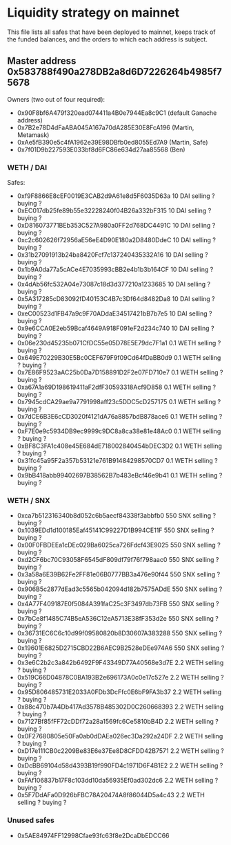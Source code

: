 # Liquidity strategy on mainnet

This file lists all safes that have been deployed to mainnet, keeps track of the funded balances, and the orders to which each address is subject.

## Master address 0x583788f490a278DB2a8d6D7226264b4985f75678

Owners (two out of four required):
- 0x90F8bf6A479f320ead074411a4B0e7944Ea8c9C1 (default Ganache address)
- 0x7B2e78D4dFaABA045A167a70dA285E30E8FcA196 (Martin, Metamask)
- 0xAe5fB390e5c4fA1962e39E98DBfb0ed8055Ed7A9 (Martin, Safe)
- 0x7f01D9b227593E033bf8d6FC86e634d27aa85568 (Ben)

### WETH / DAI

Safes:
- 0xf9F8866E8cEF0019E3CAB2d9A61e8d5F6035D63a
  10 DAI
  selling ?
  buying ?
- 0xEC017db25fe89b55e32228240f04B26a332bF315
  10 DAI
  selling ?
  buying ?
- 0xD816073771BEb353C527A980a0FF2d768DC4491C
  10 DAI
  selling ?
  buying ?
- 0xc2c602626f72956aE56eE4D90E180a2D8480DdeC
  10 DAI
  selling ?
  buying ?
- 0x31b27091913b24ba8420Fcf7c137240435332A16
  10 DAI
  selling ?
  buying ?
- 0x1b9A0da77a5cACe4E7035993cBB2e4b1b3b164CF
  10 DAI
  selling ?
  buying ?
- 0x4dAb56fc532A04e73087c18d3d377210a1233685
  10 DAI
  selling ?
  buying ?
- 0x5A317285cD83092fD40153C4B7c3Df64d8482Da8
  10 DAI
  selling ?
  buying ?
- 0xeC00523d1FB47a9c9F70ADdaE34517421bB7b7e5
  10 DAI
  selling ?
  buying ?
- 0x9e6CCA0E2eb59Bcaf4649A918F091eF2d234c740
  10 DAI
  selling ?
  buying ?
- 0x06e230d45235b071CfDC55e05D78E5E79dc7F1a1
  0.1 WETH
  selling ?
  buying ?
- 0x649E70229B30E5Bc0CEF679F9f09Cd64fDaBB0d9
  0.1 WETH
  selling ?
  buying ?
- 0x7E86F9523aAC25b0Da7D158891D2F2e07FD710e7
  0.1 WETH
  selling ?
  buying ?
- 0xa67A1a69D198619411aF2dfF30593318Acf9D858
  0.1 WETH
  selling ?
  buying ?
- 0x7945cdCA29ae9a7791998aff23c5DDC5cD257175
  0.1 WETH
  selling ?
  buying ?
- 0x7dCE6B3E6cCD3020f4121dA76a8857bdB878ace6
  0.1 WETH
  selling ?
  buying ?
- 0xF7E0e9c5934DB9ec9999c9DC8a8ca38e81e48Ac0
  0.1 WETH
  selling ?
  buying ?
- 0xBF8C3FA1c408e45E684dE718002840454bDEC3D2
  0.1 WETH
  selling ?
  buying ?
- 0x31fc45a95F2a357b53121e761B91484298570CD7
  0.1 WETH
  selling ?
  buying ?
- 0x9bB418abb99402697B38562B7b483eBcf46e9b41
  0.1 WETH
  selling ?
  buying ?

### WETH / SNX
- 0xca7b512316340b8d052c6b5aecf84338f3abbfb0
550 SNX
selling ?
buying ?
- 0x1039EDd1d100185Eaf45141C99227D1B994CE11F
550 SNX
selling ?
buying ?
- 0x00F0FBDEEa1cDEc029Ba6025ca726Fdcf43E9025
550 SNX
selling ?
buying ?
- 0xd2CF6bc70C93058F6545dF809df79f76f798aac0
550 SNX
selling ?
buying ?
- 0x3a58a6E39B62Fe2FF81e06B0777BB3a476e90f44
550 SNX
selling ?
buying ?
- 0x906B5c2877dEad3c5565b042094d182b7575ADdE
550 SNX
selling ?
buying ?
- 0x4A77F409187E0f5084A391faC25c3F3497db73FB
550 SNX
selling ?
buying ?
- 0x7bCe8f1485C74B5eA536C12eA5713E38fF353d2e
550 SNX
selling ?
buying ?
- 0x36731EC6C6c10d99f09580820b8D30607A383288
550 SNX
selling ?
buying ?
- 0x19601E6825D2715CBD22B6AEC9B2528eDEe974A6
550 SNX
selling ?
buying ?
- 0x3e6C2b2c3a842b6492F9F43349D77A40568e3d7E
2.2 WETH
selling ?
buying ?
- 0x519C66D04878C0BA193B2e696173A0c0e17c527e
2.2 WETH
selling ?
buying ?
- 0x95D806485731E2033A0FDb3DcFfc0E6bF9FA3b37
2.2 WETH
selling ?
buying ?
- 0x88c470b7A4Db417Ad3578B485302D0C260668393
2.2 WETH
selling ?
buying ?
- 0x7127Bf85fFF72cDDf72a28a1569fc6Ce5810bB4D
2.2 WETH
selling ?
buying ?
- 0x0F27680805e50Fa0ab0dDAEa026ec3Da292a24DF
2.2 WETH
selling ?
buying ?
- 0xD17e111CB0c2209Be83E6e37Ee8D8CFDD42B7571
2.2 WETH
selling ?
buying ?
- 0xDcBB69104d58d4393B19f990FD4c1971D6F4B1E2
2.2 WETH
selling ?
buying ?
- 0xFAf106837b17F8c103dd10da56935Ef0ad302dc6
2.2 WETH
selling ?
buying ?
- 0x5F7DdAFa0D926bFBC78A20474A8f86044D5a4c43
2.2 WETH
selling ?
buying ?

### Unused safes
- 0x5AE84974FF12998Cfae93fc63f8e2DcaDbEDCC66